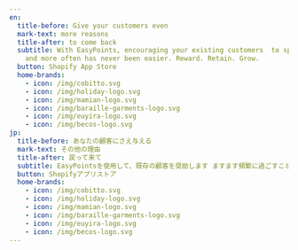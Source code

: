 ```yaml
---
en:
  title-before: Give your customers even
  mark-text: more reasons
  title-after: to come back
  subtitle: With EasyPoints, encouraging your existing customers  to spend more
    and more often has never been easier. Reward. Retain. Grow.
  button: Shopify App Store
  home-brands:
    - icon: /img/cobitto.svg
    - icon: /img/holiday-logo.svg
    - icon: /img/mamian-logo.svg
    - icon: /img/baraille-garments-logo.svg
    - icon: /img/euyira-logo.svg
    - icon: /img/becos-logo.svg
jp:
  title-before: あなたの顧客にさえ与える
  mark-text: その他の理由
  title-after: 戻って来て
  subtitle: EasyPointsを使用して、既存の顧客を奨励します ますます頻繁に過ごすことはかつてないほど容易になりました。 褒美。 保持。 育つ。
  button: Shopifyアプリストア
  home-brands:
    - icon: /img/cobitto.svg
    - icon: /img/holiday-logo.svg
    - icon: /img/mamian-logo.svg
    - icon: /img/baraille-garments-logo.svg
    - icon: /img/euyira-logo.svg
    - icon: /img/becos-logo.svg
---
```

